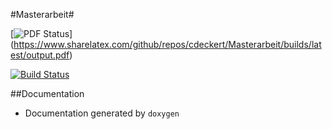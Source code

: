 #Masterarbeit#

[![PDF Status](https://www.sharelatex.com/github/repos/cdeckert/Masterarbeit/builds/latest/badge.svg)] (https://www.sharelatex.com/github/repos/cdeckert/Masterarbeit/builds/latest/output.pdf)

[![Build Status](https://travis-ci.org/cdeckert/Masterarbeit.svg?branch=master)](https://travis-ci.org/cdeckert/Masterarbeit)

##Documentation

* Documentation generated by `doxygen`